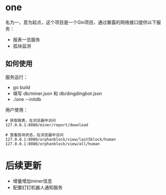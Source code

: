# one

名为一，意为起点，这个项目是一个Gin项目，通过暴露的网络接口提供以下服务：

- 报表一览服务
- 孤块监测

## 如何使用

服务运行：

- go build
- 填写 db/miner.json 和 db/dingdingbot.json
- ./one --initdb

用户使用：

```
# 获取报表，在浏览器中访问
127.0.0.1:8080/miner/report/download

# 查看孤块状态，在浏览器中访问
127.0.0.1:8080/orphanblock/view/last5block/human
127.0.0.1:8080/orphanblock/view/all/human
```

# 后续更新

- 增量增加miner信息
- 配置钉钉机器人通知服务

